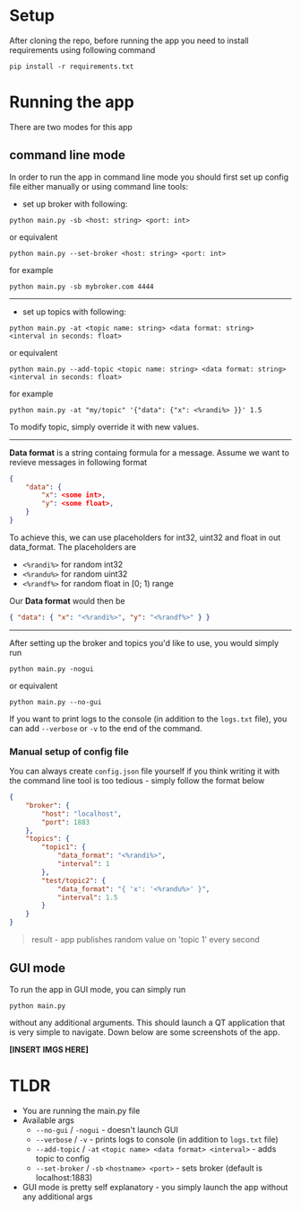 # Setup
After cloning the repo, before running the app you need to install requirements using following command
```
pip install -r requirements.txt
```
# Running the app
There are two modes for this app

## command line mode
In order to run the app in command line mode you should first set up config file either manually or using command line tools:

- set up broker with following:
```
python main.py -sb <host: string> <port: int>
```
or equivalent
```
python main.py --set-broker <host: string> <port: int>
```
for example
```
python main.py -sb mybroker.com 4444
```
---
- set up topics with following:
```
python main.py -at <topic name: string> <data format: string> <interval in seconds: float>
```
or equivalent
```
python main.py --add-topic <topic name: string> <data format: string> <interval in seconds: float>
```
for example
```
python main.py -at "my/topic" '{"data": {"x": <%randi%> }}' 1.5
```

To modify topic, simply override it with new values.

---
<b>Data format</b> is a string containg formula for a message. Assume we want to revieve messages in following format
```json
{
    "data": {
        "x": <some int>,
        "y": <some float>,
    }
}
```
To achieve this, we can use placeholders for int32, uint32 and float in out data_format. The placeholders are
- ```<%randi%>``` for random int32
- ```<%randu%>``` for random uint32
- ```<%randf%>``` for random float in [0; 1) range
  
Our <b>Data format</b> would then be
```json
{ "data": { "x": "<%randi%>", "y": "<%randf%>" } }
```
---
After setting up the broker and topics you'd like to use, you would simply run
```
python main.py -nogui
```
or equivalent
```
python main.py --no-gui
```

If you want to print logs to the console (in addition to the ```logs.txt``` file), you can add ```--verbose``` or ```-v``` to the end of the command.


### Manual setup of config file
You can always create ```config.json``` file yourself if you think writing it with the command line tool is too tedious - simply follow the format below
```json
{
    "broker": { 
        "host": "localhost",
        "port": 1883
    },
    "topics": {
        "topic1": {
            "data_format": "<%randi%>",
            "interval": 1
        },
        "test/topic2": {
            "data_format": "{ 'x': '<%randu%>' }",
            "interval": 1.5
        }
    }
}
```
> result - app publishes random value on 'topic 1' every second

## GUI mode
To run the app in GUI mode, you can simply run
```
python main.py
```
without any additional arguments. This should launch a QT application that is very simple to navigate.
Down below are some screenshots of the app.

<b>[INSERT IMGS HERE]</b>

# TLDR
- You are running the main.py file
- Available args
    - `--no-gui` / `-nogui` - doesn't launch GUI
    - `--verbose` / `-v` - prints logs to console (in addition to `logs.txt` file)
    - `--add-topic` / `-at` `<topic name> <data format> <interval>` - adds topic to config
    - `--set-broker` / `-sb` `<hostname> <port>` - sets broker (default is localhost:1883)
- GUI mode is pretty self explanatory - you simply launch the app without any additional args
